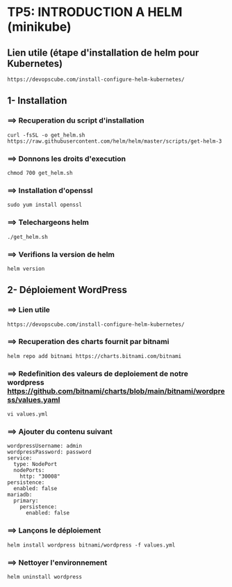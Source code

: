 # TP5: INTRODUCTION A HELM (minikube)

## Lien utile (étape d'installation de helm pour Kubernetes)
````
https://devopscube.com/install-configure-helm-kubernetes/
````

## 1- Installation

### ==> Recuperation du script d'installation
````
curl -fsSL -o get_helm.sh https://raw.githubusercontent.com/helm/helm/master/scripts/get-helm-3
````
### ==> Donnons les droits d'execution
````
chmod 700 get_helm.sh
````

### ==> Installation d'openssl
````
sudo yum install openssl
````

### ==> Telechargeons helm
````
./get_helm.sh
````

### ==> Verifions la version de helm
````
helm version
````
## 2- Déploiement WordPress

### ==> Lien utile
````
https://devopscube.com/install-configure-helm-kubernetes/
````

### ==> Recuperation des charts fournit par bitnami
````
helm repo add bitnami https://charts.bitnami.com/bitnami
````

### ==> Redefinition des valeurs de deploiement de notre wordpress https://github.com/bitnami/charts/blob/main/bitnami/wordpress/values.yaml
````
vi values.yml
````

### ==> Ajouter du contenu suivant

````
wordpressUsername: admin
wordpressPassword: password
service:
  type: NodePort
  nodePorts:
    http: "30008"
persistence:
  enabled: false
mariadb:
  primary:
    persistence:
      enabled: false
````

### ==> Lançons le déploiement
````
helm install wordpress bitnami/wordpress -f values.yml
````

### ==> Nettoyer l'environnement
````
helm uninstall wordpress
````
